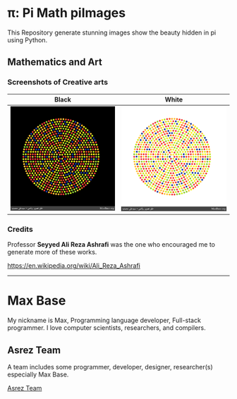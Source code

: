 # π: Pi Math piImages

This Repository generate stunning images show the beauty hidden in pi using Python.

## Mathematics and Art

### Screenshots of Creative arts

| Black             |  White |
| -------------- | -------------- |
| ![](out-1-black.png)  |  ![](out-1-white.png) |

### Credits

Professor **Seyyed Ali Reza Ashrafi** was the one who encouraged me to generate more of these works.

https://en.wikipedia.org/wiki/Ali_Reza_Ashrafi

---------

# Max Base

My nickname is Max, Programming language developer, Full-stack programmer. I love computer scientists, researchers, and compilers.

## Asrez Team

A team includes some programmer, developer, designer, researcher(s) especially Max Base.

[Asrez Team](https://www.asrez.com/)

